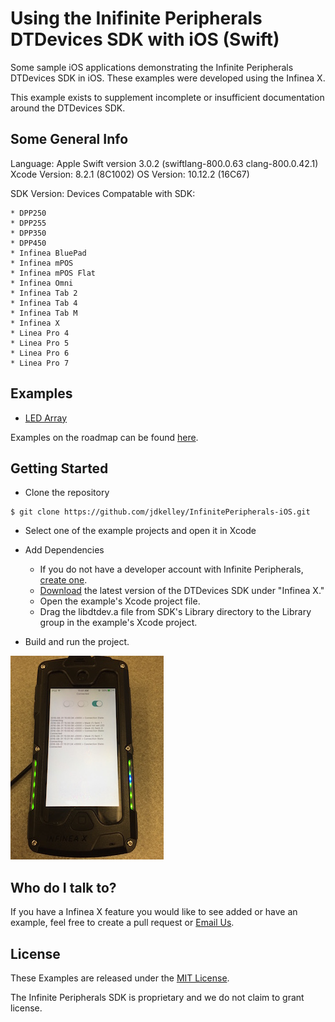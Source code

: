 # Using the Inifinite Peripherals DTDevices SDK with iOS (Swift) #

Some sample iOS applications demonstrating the Infinite Peripherals DTDevices SDK in iOS. These examples were developed using the Infinea X. 

This example exists to supplement incomplete or insufficient documentation around the DTDevices SDK. 

## Some General Info

Language: Apple Swift version 3.0.2 (swiftlang-800.0.63 clang-800.0.42.1)
Xcode Version: 8.2.1 (8C1002)
OS Version: 10.12.2 (16C67)


SDK Version: 
Devices Compatable with SDK:

	* DPP250
	* DPP255
	* DPP350
	* DPP450
	* Infinea BluePad
	* Infinea mPOS
	* Infinea mPOS Flat
	* Infinea Omni
	* Infinea Tab 2
	* Infinea Tab 4
	* Infinea Tab M
	* Infinea X
	* Linea Pro 4
	* Linea Pro 5
	* Linea Pro 6
	* Linea Pro 7

## Examples ##

* [LED Array](/docs/infineax-led-array.md)

Examples on the roadmap can be found [here](/roadmap.md).

## Getting Started ##

* Clone the repository 

```
$ git clone https://github.com/jdkelley/InfinitePeripherals-iOS.git
```

* Select one of the example projects and open it in Xcode
* Add Dependencies
    * If you do not have a developer account with Infinite Peripherals, [create one](https://developer.ipcmobile.com/).
    * [Download](https://developer.ipcmobile.com/downloads/?showcat=Infinea) the latest version of the DTDevices SDK under "Infinea X."
    * Open the example's Xcode project file.
    * Drag the libdtdev.a file from SDK's Library directory to the Library group in the example's Xcode project.

* Build and run the project.

![](/docs/led-operation.jpg)
  
## Who do I talk to? ##

If you have a Infinea X feature you would like to see added or have an example, feel free to create a pull request or [Email Us](mailto:infineaxexamples@gmail.com?Subject=Infinea%20X%20Example%20Suggestion).

## License ##

These Examples are released under the [MIT License](http://www.opensource.org/licenses/MIT).

The Infinite Peripherals SDK is proprietary and we do not claim to grant license.
